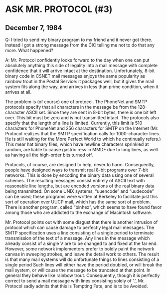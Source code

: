 # ASK MR. PROTOCOL (#3)

## December 7, 1984

Q: I tried to send my binary program to my friend and it never got
there. Instead I got a strong message from the CIC telling me not to
do that any more. What happened?

A: Mr. Protocol confidently looks forward to the day when one can put
absolutely anything this side of legality into a mail message with
complete confidence that it will arrive intact at the
destination. Unfortunately, 8-bit binary code in CSNET mail messages
enjoys the same popularity as rainbow trout in the Postal Service: it
packages well, but it gives the mail system fits along the way, and
arrives in less than prime condition, when it arrives at all.

The problem is (of course) one of protocol. The PhoneNet and SMTP
protocols specify that all characters in the message be from the
128-character ASCII set. Since they are sent in 8-bit bytes, there is
one bit left over. This bit must be zero and is not transmitted
intact. The protocols also specify that the length of a line is
limited. Currently, this limit is 510 characters for PhoneNet and 256
characters for SMTP on the Internet (Mr. Protocol realizes that the
SMTP specification calls for 1000-character lines. He is still waiting
for the More Perfect World to which he continually refers.) This mear
hat binary files, which have newline characters sprinkled at random,
are liable to cause gastric ress in MMDF due to long lines, as well as
having all the high-order bits turned off.

Protocols, of course, are designed to help, never to
harm. Consequently, people have designed ways to transmit real 8-bit
programs over 7-bit networks. This is done by encoding the binary data
using one of several schemes. The resulting messages consist entirely
of ASCII text with reasonable line lengths, but are encoded versions
of the real binary data being transmitted. On some UNIX systems,
“uuencode” and “uudecode” can be used; these programs were written at
Berkeley to facilitate just this sort of operation over UUCP mail,
which has the same sort of problem. There is another program, called
“binhex”, which seems to have found favor among those who are addicted
to the exchange of Macintosh software.

Mr. Protocol points out with some disgust that there is another
intrusion of protocol which can cause damage to perfectly legal mail
messages. The SMTP specification uses a line consisting of a single
period to terminate transmission of the text of a message. Any lines
in the message which already consist of a single V are to be changed
to and fixed at the far end. However, some network implementors prefer
to boldly paint the network canvas in sweeping strokes, and leave the
detail work to others. The result is that many mail systems will do
unfortunate things to lines consisting of a single period Such lines
will either have the period doubled, or will break the mail system, or
will cause the message to be truncated at that point. In general they
behave like rainbow trout. Consequently, though it is perfectly correct
to send a mail message with lines consisting solely of '.', Mr. Protocol
sadly admits that this is Tempting Fate, and is to be Avoided.
